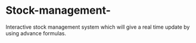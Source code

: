 # Stock-management-
Interactive stock management system which will give a real time update by using advance formulas.
